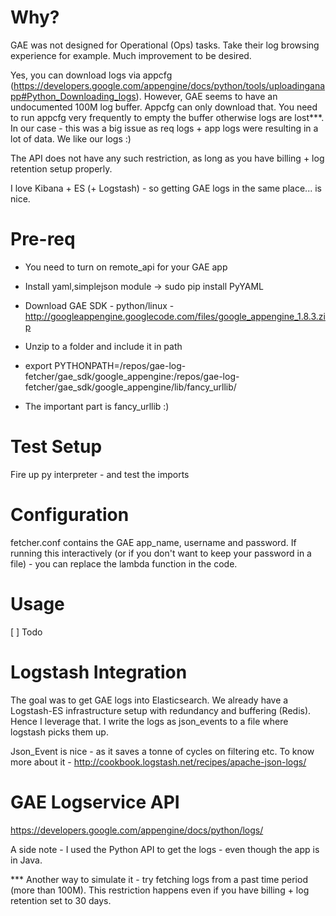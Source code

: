 Why?
====
GAE was not designed for Operational (Ops) tasks. Take their log browsing experience for example. Much improvement to be desired.

Yes, you can download logs via appcfg (https://developers.google.com/appengine/docs/python/tools/uploadinganapp#Python_Downloading_logs). However, GAE seems to have an undocumented 100M log buffer. Appcfg can only download that. You need to run appcfg very frequently to empty the buffer otherwise logs are lost***. In our case - this was a big issue as req logs + app logs were resulting in a lot of data. We like our logs :)  

The API does not have any such restriction, as long as you have billing + log retention setup properly.

I love Kibana + ES (+ Logstash) - so getting GAE logs in the same place... is nice.

Pre-req
=======

- You need to turn on remote_api for your GAE app

- Install yaml,simplejson module -> sudo pip install PyYAML

- Download GAE SDK - python/linux - http://googleappengine.googlecode.com/files/google_appengine_1.8.3.zip

- Unzip to a folder and include it in path

- export PYTHONPATH=/repos/gae-log-fetcher/gae_sdk/google_appengine:/repos/gae-log-fetcher/gae_sdk/google_appengine/lib/fancy_urllib/

- The important part is fancy_urllib :)

Test Setup
==========
Fire up py interpreter - and test the imports

Configuration
=============
fetcher.conf contains the GAE app_name, username and password. If running this interactively (or if you don't want to keep your password in a file) - you can replace the lambda function in the code.

Usage
=====
[ ] Todo

Logstash Integration
====================
The goal was to get GAE logs into Elasticsearch. We already have a Logstash-ES infrastructure setup with redundancy and buffering (Redis). Hence I leverage that. I write the logs as json_events to a file where logstash picks them up. 

Json_Event is nice - as it saves a tonne of cycles on filtering etc. To know more about it - http://cookbook.logstash.net/recipes/apache-json-logs/

GAE Logservice API
==================
https://developers.google.com/appengine/docs/python/logs/

A side note - I used the Python API to get the logs - even though the app is in Java. 

*** Another way to simulate it - try fetching logs from a past time period (more than 100M). This restriction happens even if you have billing + log retention set to 30 days.
